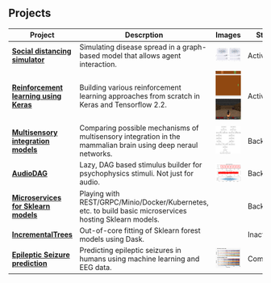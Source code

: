 ## Projects

|Project | Descrption | Images | Status |
|--|--|--|--|
|**[Social distancing simulator](https://github.com/garethjns/social-distancing-sim)**|Simulating disease spread in a graph-based model that allows agent interaction.|![example](https://github.com/garethjns/garethjns/blob/master/images/masking_agent_example_joined.gif)|Active| 
|**[Reinforcement learning using Keras](https://github.com/garethjns/reinforcement-learning-keras)**|Building various reinforcement learning approaches from scratch in Keras and Tensorflow 2.2.|![example](https://github.com/garethjns/garethjns/blob/master/images/DQNAgentPong.gif) ![example](https://github.com/garethjns/garethjns/blob/master/images/DQNAgentDoom.gif)|Active|
|**[Multisensory integration models](https://github.com/garethjns/MSIModels)**|Comparing possible mechanisms of multisensory integration in the mammalian brain using deep neraul networks.|![example](https://github.com/garethjns/garethjns/blob/master/images/mod_late.png)| Backburner |
|**[AudioDAG](https://github.com/garethjns/AudioDAG)**|Lazy, DAG based stimulus builder for psychophysics stimuli. Not just for audio.|![example](https://github.com/garethjns/garethjns/blob/master/images/example_simple.png)|Backburner|
|**[Microservices for Sklearn models](https://github.com/garethjns/sklearn-model-server)**|Playing with REST/GRPC/Minio/Docker/Kubernetes, etc. to build basic microservices hosting Sklearn models.||Backburner|
|**[IncrementalTrees](https://github.com/garethjns/IncrementalTrees)**|Out-of-core fitting of Sklearn forest models using Dask.||Inactive|
|**[Epileptic Seizure prediction](https://github.com/garethjns/Kaggle-EEG)**|Predicting epileptic seizures in humans using machine learning and EEG data.|![example](https://github.com/garethjns/garethjns/blob/master/images/RawData.png)|Completed|
